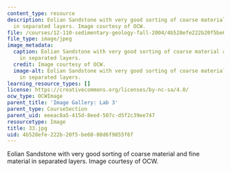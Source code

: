 ```yaml
---
content_type: resource
description: Eolian Sandstone with very good sorting of coarse material and fine material
  in separated layers. Image courtesy of OCW.
file: /courses/12-110-sedimentary-geology-fall-2004/4b528efe222b20f5be6008d6f9855f6f_33.jpg
file_type: image/jpeg
image_metadata:
  caption: Eolian Sandstone with very good sorting of coarse material and fine material
    in separated layers.
  credit: Image courtesy of OCW.
  image-alt: Eolian Sandstone with very good sorting of coarse material and fine material
    in separated layers.
learning_resource_types: []
license: https://creativecommons.org/licenses/by-nc-sa/4.0/
ocw_type: OCWImage
parent_title: 'Image Gallery: Lab 3'
parent_type: CourseSection
parent_uid: eeeac8a5-415d-8eed-507c-d5f2c39ee747
resourcetype: Image
title: 33.jpg
uid: 4b528efe-222b-20f5-be60-08d6f9855f6f
---
```

Eolian Sandstone with very good sorting of coarse material and fine material in separated layers. Image courtesy of OCW.